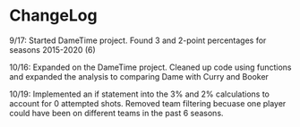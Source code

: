 # ChangeLog

9/17: Started DameTime project. Found 3 and 2-point percentages for seasons 2015-2020 (6)

10/16: Expanded on the DameTime project. Cleaned up code using functions and expanded the analysis to comparing Dame with Curry and Booker

10/19: Implemented an if statement into the 3% and 2% calculations to account for 0 attempted shots.
       Removed team filtering becuase one player could have been on different teams in the past 6 seasons.  
